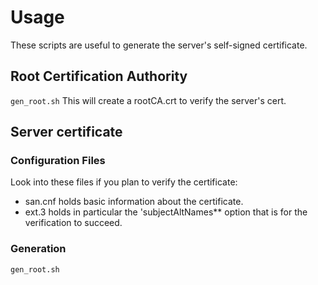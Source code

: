 Usage
=====
These scripts are useful to generate the server's self-signed certificate.
## Root Certification Authority ##
`gen_root.sh`
This will create a rootCA.crt to verify the server's cert.
## Server certificate ##
### Configuration Files ###
Look into these files if you plan to verify the certificate:
  * san.cnf holds basic information about the certificate.
  * ext.3 holds in particular the 'subjectAltNames** option that is for the verification to succeed.

 ### Generation ###
`gen_root.sh`

